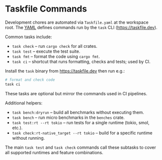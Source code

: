 # Taskfile Commands

Development chores are automated via `Taskfile.yaml` at the workspace root. The
[YAML](../ohkami-0.24/Taskfile.yaml) defines commands run by the `task` CLI
(https://taskfile.dev).

Common tasks include:

- `task check` – run `cargo check` for all crates.
- `task test` – execute the test suite.
- `task fmt` – format the code using `cargo fmt`.
- `task ci` – shortcut that runs formatting, checks and tests; used by CI.

Install the `task` binary from <https://taskfile.dev> then run e.g.:

```sh
# format and check code
task ci
```

These tasks are optional but mirror the commands used in CI pipelines.

Additional helpers:

- `task bench:dryrun` – build all benchmarks without executing them.
- `task bench` – run micro benchmarks in the `benches` crate.
- `task test:rt --rt tokio` – run tests for a single runtime (tokio, smol, etc.).
- `task check:rt-native_target --rt tokio` – build for a specific runtime without running.

The main `task test` and `task check` commands call these subtasks to cover all
supported runtimes and feature combinations.
